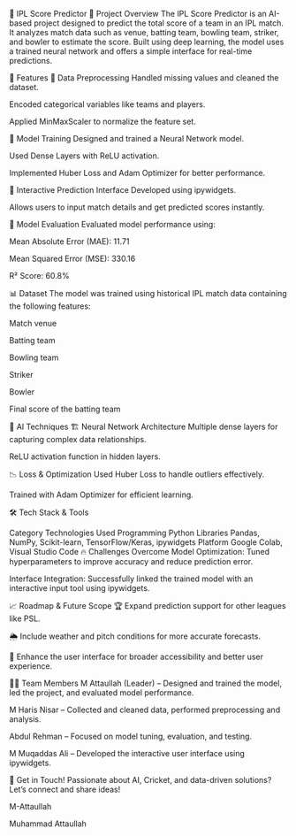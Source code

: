 🏏 IPL Score Predictor
🚀 Project Overview
The IPL Score Predictor is an AI-based project designed to predict the total score of a team in an IPL match. It analyzes match data such as venue, batting team, bowling team, striker, and bowler to estimate the score. Built using deep learning, the model uses a trained neural network and offers a simple interface for real-time predictions.

🌟 Features
🔹 Data Preprocessing
Handled missing values and cleaned the dataset.

Encoded categorical variables like teams and players.

Applied MinMaxScaler to normalize the feature set.

🔸 Model Training
Designed and trained a Neural Network model.

Used Dense Layers with ReLU activation.

Implemented Huber Loss and Adam Optimizer for better performance.

🔹 Interactive Prediction Interface
Developed using ipywidgets.

Allows users to input match details and get predicted scores instantly.

🔸 Model Evaluation
Evaluated model performance using:

Mean Absolute Error (MAE): 11.71

Mean Squared Error (MSE): 330.16

R² Score: 60.8%

📊 Dataset
The model was trained using historical IPL match data containing the following features:

Match venue

Batting team

Bowling team

Striker

Bowler

Final score of the batting team

🧠 AI Techniques
🏗️ Neural Network Architecture
Multiple dense layers for capturing complex data relationships.

ReLU activation function in hidden layers.

📉 Loss & Optimization
Used Huber Loss to handle outliers effectively.

Trained with Adam Optimizer for efficient learning.

🛠 Tech Stack & Tools

Category	Technologies Used
Programming	Python
Libraries	Pandas, NumPy, Scikit-learn, TensorFlow/Keras, ipywidgets
Platform	Google Colab, Visual Studio Code
🔥 Challenges Overcome
Model Optimization: Tuned hyperparameters to improve accuracy and reduce prediction error.

Interface Integration: Successfully linked the trained model with an interactive input tool using ipywidgets.

📈 Roadmap & Future Scope
🏆 Expand prediction support for other leagues like PSL.

🌦️ Include weather and pitch conditions for more accurate forecasts.

📱 Enhance the user interface for broader accessibility and better user experience.

👨‍💻 Team Members
M Attaullah (Leader) – Designed and trained the model, led the project, and evaluated model performance.

M Haris Nisar – Collected and cleaned data, performed preprocessing and analysis.

Abdul Rehman – Focused on model tuning, evaluation, and testing.

M Muqaddas Ali – Developed the interactive user interface using ipywidgets.

🤝 Get in Touch!
Passionate about AI, Cricket, and data-driven solutions? Let’s connect and share ideas!

M-Attaullah

Muhammad Attaullah

